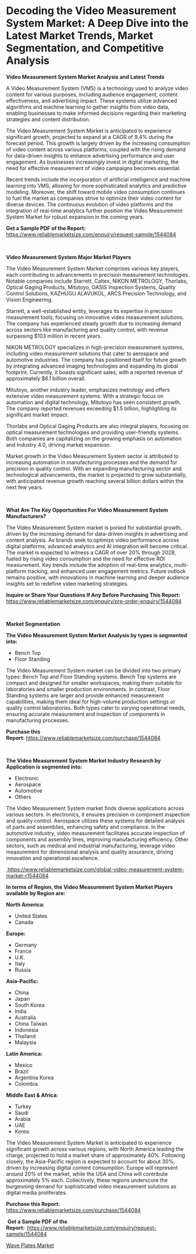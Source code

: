 <p><h1>Decoding the Video Measurement System Market: A Deep Dive into the Latest Market Trends, Market Segmentation, and Competitive Analysis</h1></p><p><strong>Video Measurement System Market Analysis and Latest Trends</strong></p>
<p><p>A Video Measurement System (VMS) is a technology used to analyze video content for various purposes, including audience engagement, content effectiveness, and advertising impact. These systems utilize advanced algorithms and machine learning to gather insights from video data, enabling businesses to make informed decisions regarding their marketing strategies and content distribution.</p><p>The Video Measurement System Market is anticipated to experience significant growth, projected to expand at a CAGR of 9.4% during the forecast period. This growth is largely driven by the increasing consumption of video content across various platforms, coupled with the rising demand for data-driven insights to enhance advertising performance and user engagement. As businesses increasingly invest in digital marketing, the need for effective measurement of video campaigns becomes essential.</p><p>Recent trends include the incorporation of artificial intelligence and machine learning into VMS, allowing for more sophisticated analytics and predictive modeling. Moreover, the shift toward mobile video consumption continues to fuel the market as companies strive to optimize their video content for diverse devices. The continuous evolution of video platforms and the integration of real-time analytics further position the Video Measurement System Market for robust expansion in the coming years.</p></p>
<p><strong>Get a Sample PDF of the Report:&nbsp;</strong> <a href="https://www.reliablemarketsize.com/enquiry/request-sample/1544084?utm_campaign=2216&utm_medium=2&utm_source=Github&utm_content=ia&utm_term=17022025&utm_id=video-measurement-system">https://www.reliablemarketsize.com/enquiry/request-sample/1544084</a></p>
<p>&nbsp;</p>
<p><strong>Video Measurement System Major Market Players</strong></p>
<p><p>The Video Measurement System Market comprises various key players, each contributing to advancements in precision measurement technologies. Notable companies include Starrett, Caltex, NIKON METROLOGY, Thorlabs, Optical Gaging Products, Mitutoyo, OASIS Inspection Systems, Quality Control Solutions, KAZHUGU ALAVUKOL, ARCS Precision Technology, and Vision Engineering.</p><p>Starrett, a well-established entity, leverages its expertise in precision measurement tools, focusing on innovative video measurement solutions. The company has experienced steady growth due to increasing demand across sectors like manufacturing and quality control, with revenue surpassing $103 million in recent years.</p><p>NIKON METROLOGY specializes in high-precision measurement systems, including video measurement solutions that cater to aerospace and automotive industries. The company has positioned itself for future growth by integrating advanced imaging technologies and expanding its global footprint. Currently, it boasts significant sales, with a reported revenue of approximately $6.1 billion overall.</p><p>Mitutoyo, another industry leader, emphasizes metrology and offers extensive video measurement systems. With a strategic focus on automation and digital technology, Mitutoyo has seen consistent growth. The company reported revenues exceeding $1.5 billion, highlighting its significant market impact.</p><p>Thorlabs and Optical Gaging Products are also integral players, focusing on optical measurement technologies and providing user-friendly systems. Both companies are capitalizing on the growing emphasis on automation and Industry 4.0, driving market expansion.</p><p>Market growth in the Video Measurement System sector is attributed to increasing automation in manufacturing processes and the demand for precision in quality control. With an expanding manufacturing sector and technological advancements, the market is projected to grow substantially, with anticipated revenue growth reaching several billion dollars within the next few years.</p></p>
<p>&nbsp;</p>
<p><strong>What Are The Key Opportunities For Video Measurement System Manufacturers?</strong></p>
<p><p>The Video Measurement System market is poised for substantial growth, driven by the increasing demand for data-driven insights in advertising and content analysis. As brands seek to optimize video performance across digital platforms, advanced analytics and AI integration will become critical. The market is expected to witness a CAGR of over 20% through 2028, fueled by rising video consumption and the need for effective ROI measurement. Key trends include the adoption of real-time analytics, multi-platform tracking, and enhanced user engagement metrics. Future outlook remains positive, with innovations in machine learning and deeper audience insights set to redefine video marketing strategies.</p></p>
<p><strong>Inquire or Share Your Questions If Any Before Purchasing This Report:</strong> <a href="https://www.reliablemarketsize.com/enquiry/pre-order-enquiry/1544084?utm_campaign=2216&utm_medium=2&utm_source=Github&utm_content=ia&utm_term=17022025&utm_id=video-measurement-system">https://www.reliablemarketsize.com/enquiry/pre-order-enquiry/1544084</a></p>
<p>&nbsp;</p>
<p><strong>Market Segmentation</strong></p>
<p><strong>The Video Measurement System Market Analysis by types is segmented into:</strong></p>
<p><ul><li>Bench Top</li><li>Floor Standing</li></ul></p>
<p><p>The Video Measurement System market can be divided into two primary types: Bench Top and Floor Standing systems. Bench Top systems are compact and designed for smaller workspaces, making them suitable for laboratories and smaller production environments. In contrast, Floor Standing systems are larger and provide enhanced measurement capabilities, making them ideal for high-volume production settings or quality control laboratories. Both types cater to varying operational needs, ensuring accurate measurement and inspection of components in manufacturing processes.</p></p>
<p><strong>Purchase this Report:&nbsp;</strong><a href="https://www.reliablemarketsize.com/purchase/1544084?utm_campaign=2216&utm_medium=2&utm_source=Github&utm_content=ia&utm_term=17022025&utm_id=video-measurement-system">https://www.reliablemarketsize.com/purchase/1544084</a></p>
<p>&nbsp;</p>
<p><strong>The Video Measurement System Market Industry Research by Application is segmented into:</strong></p>
<p><ul><li>Electronic</li><li>Aerospace</li><li>Automotive</li><li>Others</li></ul></p>
<p><p>The Video Measurement System market finds diverse applications across various sectors. In electronics, it ensures precision in component inspection and quality control. Aerospace utilizes these systems for detailed analysis of parts and assemblies, enhancing safety and compliance. In the automotive industry, video measurement facilitates accurate inspection of components and assembly lines, improving manufacturing efficiency. Other sectors, such as medical and industrial manufacturing, leverage video measurement for dimensional analysis and quality assurance, driving innovation and operational excellence.</p></p>
<p><a href="https://www.reliablemarketsize.com/global-video-measurement-system-market-r1544084?utm_campaign=2216&utm_medium=2&utm_source=Github&utm_content=ia&utm_term=17022025&utm_id=video-measurement-system">&nbsp;https://www.reliablemarketsize.com/global-video-measurement-system-market-r1544084</a></p>
<p><strong>In terms of Region, the Video Measurement System Market Players available by Region are:</strong></p>
<p>
    <p> <strong> North America: </strong>
        <ul>
            <li>United States</li>
            <li>Canada</li>
        </ul>
        </p> 
    <p> <strong> Europe: </strong>
        <ul>
            <li>Germany</li>
            <li>France</li>
            <li>U.K.</li>
            <li>Italy</li>
            <li>Russia</li>
        </ul>
        </p> 
    <p> <strong> Asia-Pacific: </strong>
        <ul>
            <li>China</li>
            <li>Japan</li>
            <li>South Korea</li>
            <li>India</li>
            <li>Australia</li>
            <li>China Taiwan</li>
            <li>Indonesia</li>
            <li>Thailand</li>
            <li>Malaysia</li>
        </ul>
        </p> 
    <p> <strong> Latin America: </strong>
        <ul>
            <li>Mexico</li>
            <li>Brazil</li>
            <li>Argentina Korea</li>
            <li>Colombia</li>
        </ul>
        </p> 
    <p> <strong> Middle East & Africa: </strong>
        <ul>
            <li>Turkey</li>
            <li>Saudi</li>
            <li>Arabia</li>
            <li>UAE</li>
            <li>Korea</li>
        </ul>
    </p>
    </p>
<p><p>The Video Measurement System Market is anticipated to experience significant growth across various regions, with North America leading the charge, projected to hold a market share of approximately 40%. Following closely, the Asia-Pacific region is expected to account for about 30%, driven by increasing digital content consumption. Europe will represent around 20% of the market, while the USA and China will contribute approximately 5% each. Collectively, these regions underscore the burgeoning demand for sophisticated video measurement solutions as digital media proliferates.</p></p>
<p><strong>Purchase this Report: </strong><a href="https://www.reliablemarketsize.com/purchase/1544084?utm_campaign=2216&utm_medium=2&utm_source=Github&utm_content=ia&utm_term=17022025&utm_id=video-measurement-system">https://www.reliablemarketsize.com/purchase/1544084</a></p>
<p>&nbsp;<strong>Get a Sample PDF of the Report:&nbsp;&nbsp;</strong><a href="https://www.reliablemarketsize.com/enquiry/request-sample/1544084?utm_campaign=2216&utm_medium=2&utm_source=Github&utm_content=ia&utm_term=17022025&utm_id=video-measurement-system">https://www.reliablemarketsize.com/enquiry/request-sample/1544084</a></p>
<p><strong></strong></p>
<p><p><a href="https://github.com/millionkaryn68/Market-Research-Report-List-1/blob/main/wave-plates-market.md?utm_campaign=2216&utm_medium=2&utm_source=Github&utm_content=ia&utm_term=17022025&utm_id=video-measurement-system">Wave Plates Market</a></p></p>